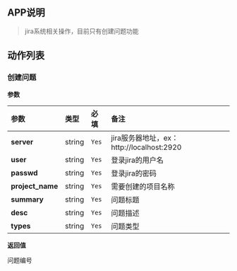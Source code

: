 ## APP说明
>jira系统相关操作，目前只有创建问题功能
## 动作列表
### 创建问题
**参数**

| 参数 | 类型 | 必填 | 备注 |
| :---- | :---- | :---- | :---- | 
|**server**|string|`Yes`|jira服务器地址，ex：http://localhost:2920|
|**user**|string|`Yes`|登录jira的用户名|
|**passwd**|string|`Yes`|登录jira的密码|
|**project_name**|string|`Yes`|需要创建的项目名称|
|**summary**|string|`Yes`|问题标题|
|**desc**|string|`Yes`|问题描述|
|**types**|string|`Yes`|问题类型|

**返回值**

问题编号

